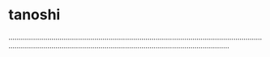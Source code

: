 # tanoshi

........................................................................................................................................................................................................................................